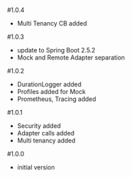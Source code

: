 #1.0.4
- Multi Tenancy CB added

#1.0.3
- update to Spring Boot 2.5.2
- Mock and Remote Adapter separation

#1.0.2
- DurationLogger added
- Profiles added for Mock
- Prometheus, Tracing added

#1.0.1
- Security added
- Adapter calls added
- Multi tenancy added

#1.0.0
- initial version